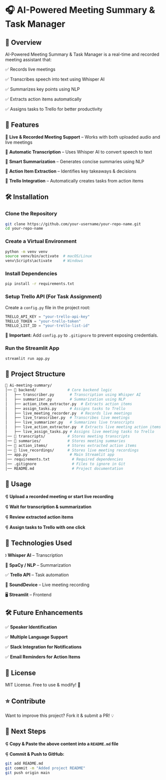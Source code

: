 # 🎧 AI-Powered Meeting Summary & Task Manager

## 🚀 Overview

AI-Powered Meeting Summary & Task Manager is a real-time and recorded meeting assistant that:

✅ Records live meetings 

✅ Transcribes speech into text using Whisper AI

✅ Summarizes key points using NLP

✅ Extracts action items automatically

✅ Assigns tasks to Trello for better productivity

## 📌 Features

🔹 **Live & Recorded Meeting Support** – Works with both uploaded audio and live meetings

🔹 **Automatic Transcription** – Uses Whisper AI to convert speech to text

🔹 **Smart Summarization** – Generates concise summaries using NLP

🔹 **Action Item Extraction** – Identifies key takeaways & decisions

🔹 **Trello Integration** – Automatically creates tasks from action items

## 🛠 Installation

### Clone the Repository
```sh
git clone https://github.com/your-username/your-repo-name.git
cd your-repo-name
```

### Create a Virtual Environment
```sh
python -m venv venv
source venv/bin/activate  # macOS/Linux
venv\Scripts\activate     # Windows
```

### Install Dependencies
```sh
pip install -r requirements.txt
```

### Setup Trello API (For Task Assignment)
Create a `config.py` file in the project root:
```python
TRELLO_API_KEY = "your-trello-api-key"
TRELLO_TOKEN = "your-trello-token"
TRELLO_LIST_ID = "your-trello-list-id"
```
🛑 **Important:** Add `config.py` to `.gitignore` to prevent exposing credentials.

### Run the Streamlit App
```sh
streamlit run app.py
```

## 📂 Project Structure
```bash
📁 Ai-meeting-summary/
│── 📁 backend/              # Core backend logic
│   ├── transcriber.py       # Transcription using Whisper AI
│   ├── summarizer.py        # Summarization using NLP
│   ├── action_item_extractor.py  # Extracts action items
│   ├── assign_tasks.py      # Assigns tasks to Trello
│   ├── live_meeting_recorder.py  # Records live meetings
│   ├── live_transcriber.py  # Transcribes live meetings
│   ├── live_summarizer.py   # Summarizes live transcripts
│   ├── live_action_extractor.py  # Extracts live meeting action items
│   ├── live_assign_tasks.py # Assigns live meeting tasks to Trello
│── 📁 transcripts/          # Stores meeting transcripts
│── 📁 summaries/            # Stores meeting summaries
│── 📁 action_items/         # Stores extracted action items
│── 📁 live_recordings/      # Stores live meeting recordings
│── app.py                   # Main Streamlit app
│── requirements.txt          # Required dependencies
│── .gitignore                # Files to ignore in Git
│── README.md                 # Project documentation
```

## 🎯 Usage

⸿ **Upload a recorded meeting or start live recording**

⸿ **Wait for transcription & summarization**

⸿ **Review extracted action items**

⸿ **Assign tasks to Trello with one click**

## 🤖 Technologies Used

🕽 **Whisper AI** – Transcription

📝 **SpaCy / NLP** – Summarization

✅ **Trello API** – Task automation

🎥 **SoundDevice** – Live meeting recording

🖥 **Streamlit** – Frontend

## 🛠 Future Enhancements

✅ **Speaker Identification**

✅ **Multiple Language Support**

✅ **Slack Integration for Notifications**

✅ **Email Reminders for Action Items**

## 💜 License

MIT License. Free to use & modify! 🚀

## ⭐ Contribute

Want to improve this project? Fork it & submit a PR! 💡

## 📌 Next Steps

⸿ **Copy & Paste the above content into a `README.md` file**

⸿ **Commit & Push to GitHub:**
```sh
git add README.md
git commit -m "Added project README"
git push origin main
```


